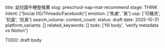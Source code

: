 title: 幼兒園午睡墊推薦
slug: preschool-nap-mat-recommend
stage: THINK
intent: ['Social (IG/Threads/Facebook)']
emotion: ['焦慮', '臭']
usp: ['可機洗', '抗菌', '抗臭']
search_volume: 
content_count: 
status: draft
date: 2025-10-31
platform_variants: []
related_keywords: []
todo: ['fill body', 'verify metadata vs Notion']

TODO: draft body
